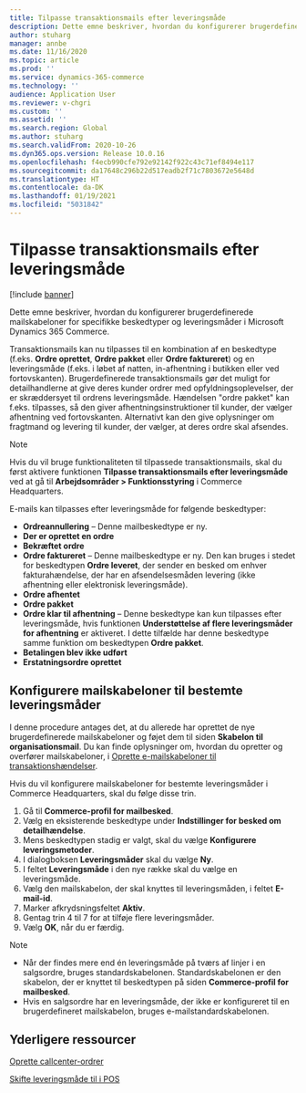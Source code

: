 ```yaml
---
title: Tilpasse transaktionsmails efter leveringsmåde
description: Dette emne beskriver, hvordan du konfigurerer brugerdefinerede mailskabeloner for specifikke beskedtyper og leveringsmåder i Microsoft Dynamics 365 Commerce.
author: stuharg
manager: annbe
ms.date: 11/16/2020
ms.topic: article
ms.prod: ''
ms.service: dynamics-365-commerce
ms.technology: ''
audience: Application User
ms.reviewer: v-chgri
ms.custom: ''
ms.assetid: ''
ms.search.region: Global
ms.author: stuharg
ms.search.validFrom: 2020-10-26
ms.dyn365.ops.version: Release 10.0.16
ms.openlocfilehash: f4ecb990cfe792e92142f922c43c71ef8494e117
ms.sourcegitcommit: da17648c296b22d517eadb2f71c7803672e5648d
ms.translationtype: HT
ms.contentlocale: da-DK
ms.lasthandoff: 01/19/2021
ms.locfileid: "5031842"
---
```

# <a name="customize-transactional-emails-by-mode-of-delivery"></a>Tilpasse transaktionsmails efter leveringsmåde

[!include [banner](includes/banner.md)]

Dette emne beskriver, hvordan du konfigurerer brugerdefinerede mailskabeloner for specifikke beskedtyper og leveringsmåder i Microsoft Dynamics 365 Commerce.

Transaktionsmails kan nu tilpasses til en kombination af en beskedtype (f.eks. **Ordre oprettet**, **Ordre pakket** eller **Ordre faktureret**) og en leveringsmåde (f.eks. i løbet af natten, in-afhentning i butikken eller ved fortovskanten). Brugerdefinerede transaktionsmails gør det muligt for detailhandlerne at give deres kunder ordrer med opfyldningsoplevelser, der er skræddersyet til ordrens leveringsmåde. Hændelsen "ordre pakket" kan f.eks. tilpasses, så den giver afhentningsinstruktioner til kunder, der vælger afhentning ved fortovskanten. Alternativt kan den give oplysninger om fragtmand og levering til kunder, der vælger, at deres ordre skal afsendes.

> [!NOTE]
> Hvis du vil bruge funktionaliteten til tilpassede transaktionsmails, skal du først aktivere funktionen **Tilpasse transaktionsmails efter leveringsmåde** ved at gå til **Arbejdsområder \> Funktionsstyring** i Commerce Headquarters.

E-mails kan tilpasses efter leveringsmåde for følgende beskedtyper:

- **Ordreannullering** – Denne mailbeskedtype er ny.
- **Der er oprettet en ordre**
- **Bekræftet ordre**
- **Ordre faktureret** – Denne mailbeskedtype er ny. Den kan bruges i stedet for beskedtypen **Ordre leveret**, der sender en besked om enhver fakturahændelse, der har en afsendelsesmåden levering (ikke afhentning eller elektronisk leveringsmåde).
- **Ordre afhentet**
- **Ordre pakket**
- **Ordre klar til afhentning** – Denne beskedtype kan kun tilpasses efter leveringsmåde, hvis funktionen **Understøttelse af flere leveringsmåder for afhentning** er aktiveret. I dette tilfælde har denne beskedtype samme funktion om beskedtypen **Ordre pakket**.
- **Betalingen blev ikke udført**
- **Erstatningsordre oprettet**

## <a name="configure-email-templates-for-specific-modes-of-delivery"></a>Konfigurere mailskabeloner til bestemte leveringsmåder

I denne procedure antages det, at du allerede har oprettet de nye brugerdefinerede mailskabeloner og føjet dem til siden **Skabelon til organisationsmail**. Du kan finde oplysninger om, hvordan du opretter og overfører mailskabeloner, i [Oprette e-mailskabeloner til transaktionshændelser](email-templates-transactions.md).

Hvis du vil konfigurere mailskabeloner for bestemte leveringsmåder i Commerce Headquarters, skal du følge disse trin.

1. Gå til **Commerce-profil for mailbesked**.
1. Vælg en eksisterende beskedtype under **Indstillinger for besked om detailhændelse**.
1. Mens beskedtypen stadig er valgt, skal du vælge **Konfigurere leveringsmetoder**.
1. I dialogboksen **Leveringsmåder** skal du vælge **Ny**.
1. I feltet **Leveringsmåde** i den nye række skal du vælge en leveringsmåde.
1. Vælg den mailskabelon, der skal knyttes til leveringsmåden, i feltet **E-mail-id**.
1. Marker afkrydsningsfeltet **Aktiv**.
1. Gentag trin 4 til 7 for at tilføje flere leveringsmåder.
1. Vælg **OK**, når du er færdig.

> [!NOTE]
> - Når der findes mere end én leveringsmåde på tværs af linjer i en salgsordre, bruges standardskabelonen. Standardskabelonen er den skabelon, der er knyttet til beskedtypen på siden **Commerce-profil for mailbesked**.
> - Hvis en salgsordre har en leveringsmåde, der ikke er konfigureret til en brugerdefineret mailskabelon, bruges e-mailstandardskabelonen.

## <a name="additional-resources"></a>Yderligere ressourcer

[Oprette callcenter-ordrer](tasks/create-call-center-orders.md)

[Skifte leveringsmåde til i POS](pos-change-delivery-mode.md)
